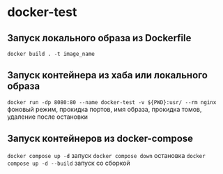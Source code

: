 # docker-test

## Запуск локального образа из Dockerfile

`docker build . -t image_name`

## Запуск контейнера из хаба или локального образа

`docker run -dp 8080:80 --name docker-test -v ${PWD}:usr/ --rm nginx`
фоновый режим, прокидка портов, имя образа, прокидка томов, удаление после остановки

## Запуск контейнеров из docker-compose

`docker compose up -d` запуск
`docker compose down` остановка
`docker compose up -d --build` запуск со сборкой
